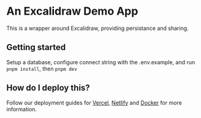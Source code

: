 # An Excalidraw Demo App

This is a wrapper around Excalidraw, providing persistance and sharing.

## Getting started

Setup a database, configure connect string with the .env.example, and run `pnpm install`, then `pnpm dev`

## How do I deploy this?

Follow our deployment guides for [Vercel](https://create.t3.gg/en/deployment/vercel), [Netlify](https://create.t3.gg/en/deployment/netlify) and [Docker](https://create.t3.gg/en/deployment/docker) for more information.

